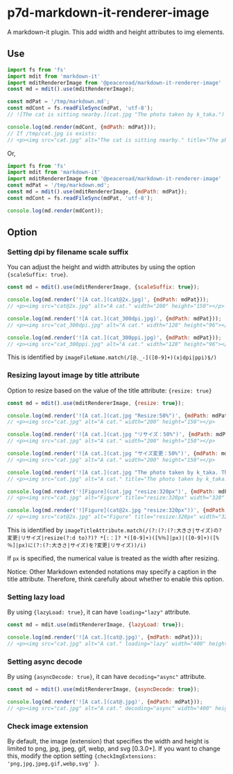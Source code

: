 # p7d-markdown-it-renderer-image

A markdown-it plugin. This add width and height attributes to img elements.

## Use

```js
import fs from 'fs'
import mdit from 'markdown-it'
import mditRendererImage from '@peaceroad/markdown-it-renderer-image'
const md = mdit().use(mditRendererImage);

const mdPat = '/tmp/markdown.md';
const mdCont = fs.readFileSync(mdPat, 'utf-8');
// ![The cat is sitting nearby.](cat.jpg "The photo taken by k_taka.")

console.log(md.render(mdCont, {mdPath: mdPat}));
// If /tmp/cat.jpg is exists:
// <p><img src="cat.jpg" alt="The cat is sitting nearby." title="The photo taken by k_taka." width="400" height="300"></p>
```

Or,

```js
import fs from 'fs'
import mdit from 'markdown-it'
import mditRendererImage from '@peaceroad/markdown-it-renderer-image'
const mdPat = '/tmp/markdown.md';
const md = mdit().use(mditRendererImage, {mdPath: mdPat});
const mdCont = fs.readFileSync(mdPat, 'utf-8');

console.log(md.render(mdCont));
```

## Option

### Setting dpi by filename scale suffix

You can adjust the height and width attributes by using the option `{scaleSuffix: true}`.

```js
const md = mdit().use(mditRendererImage, {scaleSuffix: true});

console.log(md.render('![A cat.](cat@2x.jpg)', {mdPath: mdPat}));
// <p><img src="cat@2x.jpg" alt="A cat." width="200" height="150"></p>

console.log(md.render('![A cat.](cat_300dpi.jpg)', {mdPath: mdPat}));
// <p><img src="cat_300dpi.jpg" alt="A cat." width="128" height="96"></p>

console.log(md.render('![A cat.](cat_300ppi.jpg)', {mdPath: mdPat}));
// <p><img src="cat_300ppi.jpg" alt="A cat." width="128" height="96"></p>
```

This is identified by `imageFileName.match(/[@._-]([0-9]+)(x|dpi|ppi)$/)`


### Resizing layout image by title attribute

Option to resize based on the value of the title attribute: `{resize: true}`

```js
const md = mdit().use(mditRendererImage, {resize: true});

console.log(md.render('![A cat.](cat.jpg "Resize:50%")', {mdPath: mdPat}));
// <p><img src="cat.jpg" alt="A cat." width="200" height="150"></p>

console.log(md.render('![A cat.](cat.jpg "リサイズ：50%")', {mdPath: mdPat}));
// <p><img src="cat.jpg" alt="A cat." width="200" height="150"></p>

console.log(md.render('![A cat.](cat.jpg "サイズ変更：50%")', {mdPath: mdPat}));
// <p><img src="cat.jpg" alt="A cat." width="200" height="150"></p>

console.log(md.render('![A cat.](cat.jpg "The photo taken by k_taka. The shown photo have been resized to 50%.")', {mdPath: mdPat}));
// <p><img src="cat.jpg" alt="A cat." title="The photo taken by k_taka. The shown photo have been resized to 50%." width="200" height="150"></p>

console.log(md.render('![Figure](cat.jpg "resize:320px")', {mdPath: mdPat}));
// <p><img src="cat.jpg" alt="Figure" title="resize:320px" width="320" height="240"></p>

console.log(md.render('![Figure](cat@2x.jpg "resize:320px"))', {mdPath: mdPat}));
// <p><img src="cat@2x.jpg" alt="Figure" title="resize:320px" width="320" height="240"></p>
```

This is identified by `imageTitleAttribute.match(/(?:(?:(?:大きさ|サイズ)の?変更|リサイズ|resize(?:d to)?)? *[:：]? *([0-9]+)([%％]|px)|([0-9]+)([%％]|px)に(?:(?:大きさ|サイズ)を?変更|リサイズ))/i)`

If `px` is specified, the numerical value is treated as the width after resizing.

Notice: Other Markdown extended notations may specify a caption in the title attribute. Therefore, think carefully about whether to enable this option.

### Setting lazy load

By using `{lazyLoad: true}`, it can have `loading="lazy"` attribute.

```js
const md = mdit.use(mditRendererImage, {lazyLoad: true});

console.log(md.render('![A cat.](cat@.jpg)', {mdPath: mdPat}));
// <p><img src="cat.jpg" alt="A cat." loading="lazy" width="400" height="300"></p>
```

### Setting async decode

By using `{asyncDecode: true}`, it can have `decoding="async"` attribute.

```js
const md = mdit().use(mditRendererImage, {asyncDecode: true});

console.log(md.render('![A cat.](cat@.jpg)', {mdPath: mdPat}));
// <p><img src="cat.jpg" alt="A cat." decoding="async" width="400" height="300"></p>
```

### Check image extension

By default, the image (extension) that specifies the width and height is limited to png, jpg, jpeg, gif, webp, and svg [0.3.0+]. If you want to change this, modify the option setting `{checkImgExtensions: 'png,jpg,jpeg,gif,webp,svg' }`.